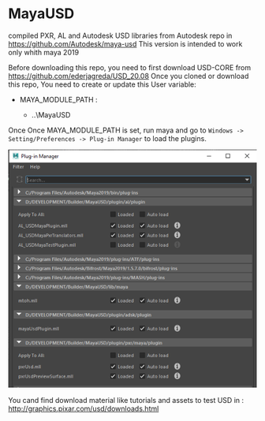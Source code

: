 # MayaUSD
compiled PXR, AL and Autodesk USD libraries from Autodesk repo in https://github.com/Autodesk/maya-usd
This version is intended to work only whith maya 2019

Before downloading this repo, you need to first download USD-CORE from https://github.com/ederjagreda/USD_20.08
Once you cloned or download this repo, You need to create or update this User variable:

* MAYA_MODULE_PATH : 

    - ..\MayaUSD
    
Once Once MAYA_MODULE_PATH is set, run maya and go to ```Windows -> Setting/Preferences -> Plug-in Manager``` to load the plugins.

![](docs/images/plugins.PNG) 


    
You cand find download material  like tutorials and assets to test USD in : http://graphics.pixar.com/usd/downloads.html
